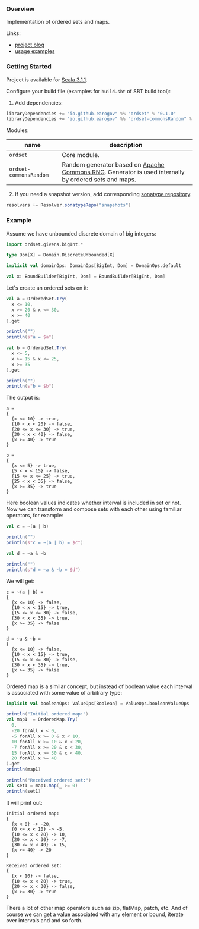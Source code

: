 ### Overview

Implementation of ordered sets and maps.

Links:
- [project blog](https://ordset.blogspot.com/)
- [usage examples](https://github.com/earogov/ordset/tree/master/ordset/test/src/ordset/test/core/examples/segmentSeq)

### Getting Started

Project is available for [Scala 3.1.1](https://www.scala-lang.org/download/3.1.1.html).

Configure your build file (examples for `build.sbt` of SBT build tool):

1. Add dependencies:

```scala
libraryDependencies += "io.github.earogov" %% "ordset" % "0.1.0"
libraryDependencies += "io.github.earogov" %% "ordset-commonsRandom" % "0.1.0"
```

Modules:

|          name          |                  description                  
| ---------------------- | ----------------------------------------------
| `ordset`               | Core module.
| `ordset-commonsRandom` | Random generator based on [Apache Commons RNG](https://commons.apache.org/proper/commons-rng/). Generator is used internally by ordered sets and maps.

2. If you need a snapshot version, add corresponding [sonatype repository](https://s01.oss.sonatype.org):

```scala
resolvers += Resolver.sonatypeRepo("snapshots")
```

### Example

Assume we have unbounded discrete domain of big integers:

```scala
import ordset.givens.bigInt.*

type Dom[X] = Domain.DiscreteUnbounded[X]

implicit val domainOps: DomainOps[BigInt, Dom] = DomainOps.default

val x: BoundBuilder[BigInt, Dom] = BoundBuilder[BigInt, Dom]
```

Let's create an ordered sets on it:

```scala
val a = OrderedSet.Try(
  x <= 10,
  x >= 20 & x <= 30,
  x >= 40
).get

println("")
println(s"a = $a")

val b = OrderedSet.Try(
  x <= 5,
  x >= 15 & x <= 25,
  x >= 35 
).get

println("")
println(s"b = $b")
```

The output is:

```
a = 
{
  {x <= 10} -> true,
  {10 < x < 20} -> false,
  {20 <= x <= 30} -> true,
  {30 < x < 40} -> false,
  {x >= 40} -> true
}

b = 
{
  {x <= 5} -> true,
  {5 < x < 15} -> false,
  {15 <= x <= 25} -> true,
  {25 < x < 35} -> false,
  {x >= 35} -> true
}
```

Here boolean values indicates whether interval is included in set or not.
Now we can transform and compose sets with each other using familiar operators, for example:

```scala
val c = ~(a | b)

println("")
println(s"c = ~(a | b) = $c")

val d = ~a & ~b

println("")
println(s"d = ~a & ~b = $d")
```

We will get:

```
c = ~(a | b) = 
{
  {x <= 10} -> false,
  {10 < x < 15} -> true,
  {15 <= x <= 30} -> false,
  {30 < x < 35} -> true,
  {x >= 35} -> false
}

d = ~a & ~b = 
{
  {x <= 10} -> false,
  {10 < x < 15} -> true,
  {15 <= x <= 30} -> false,
  {30 < x < 35} -> true,
  {x >= 35} -> false
}
```

Ordered map is a similar concept, but instead of boolean value each interval is associated with some value of
arbitrary type:

```scala
implicit val booleanOps: ValueOps[Boolean] = ValueOps.booleanValueOps

println("Initial ordered map:")
val map1  = OrderedMap.Try(
  0,
  -20 forAll x < 0,
  -5 forAll x >= 0 & x < 10,
  10 forAll x >= 10 & x < 20,
  -7 forAll x >= 20 & x < 30,
  15 forAll x >= 30 & x < 40,
  20 forAll x >= 40
).get
println(map1)

println("Received ordered set:")
val set1 = map1.map(_ >= 0)
println(set1)
```

It will print out:

```
Initial ordered map:
{
  {x < 0} -> -20,
  {0 <= x < 10} -> -5,
  {10 <= x < 20} -> 10,
  {20 <= x < 30} -> -7,
  {30 <= x < 40} -> 15,
  {x >= 40} -> 20
}

Received ordered set:
{
  {x < 10} -> false,
  {10 <= x < 20} -> true,
  {20 <= x < 30} -> false,
  {x >= 30} -> true
}
```

There a lot of other map operators such as zip, flatMap, patch, etc. And of course we can get a value associated with
any element or bound, iterate over intervals and and so forth.